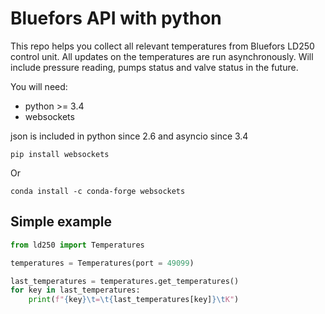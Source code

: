 # Bluefors API with python

This repo helps you collect all relevant temperatures from Bluefors LD250 control unit.
All updates on the temperatures are run asynchronously.
Will include pressure reading, pumps status and valve status in the future.

You will need:
- python >= 3.4
- websockets

json is included in python since 2.6
and asyncio since 3.4

``` 
pip install websockets
```

Or

``` 
conda install -c conda-forge websockets
```

## Simple example

``` python
from ld250 import Temperatures

temperatures = Temperatures(port = 49099)

last_temperatures = temperatures.get_temperatures()
for key in last_temperatures:
    print(f"{key}\t=\t{last_temperatures[key]}\tK")
```